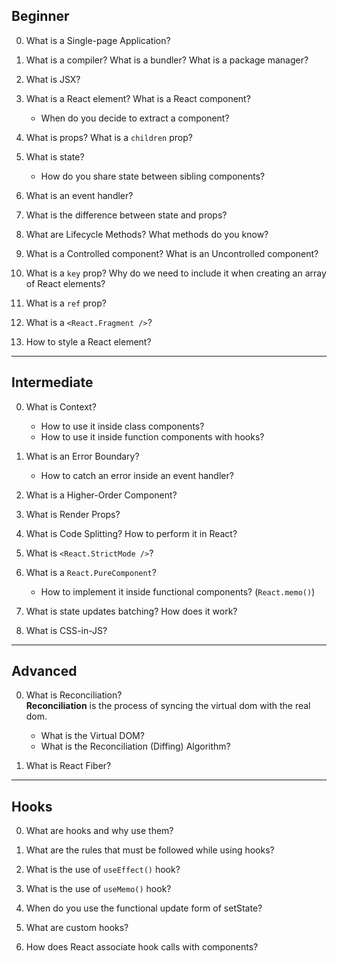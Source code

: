 ## Beginner

0. What is a Single-page Application?

1. What is a compiler? What is a bundler? What is a package manager?

2. What is JSX?

3. What is a React element? What is a React component?

   - When do you decide to extract a component?

4. What is props? What is a `children` prop?

5. What is state?

   - How do you share state between sibling components?

6. What is an event handler?

7. What is the difference between state and props?

8. What are Lifecycle Methods? What methods do you know?

9. What is a Controlled component? What is an Uncontrolled component?

10. What is a `key` prop? Why do we need to include it when creating an array of
    React elements?

11. What is a `ref` prop?

12. What is a `<React.Fragment />`?

13. How to style a React element?

---

## Intermediate

0. What is Context?

   - How to use it inside class components?
   - How to use it inside function components with hooks?

1. What is an Error Boundary?

   - How to catch an error inside an event handler?

2. What is a Higher-Order Component?

3. What is Render Props?

4. What is Code Splitting? How to perform it in React?

5. What is `<React.StrictMode />`?

6. What is a `React.PureComponent`?

   - How to implement it inside functional components? (`React.memo()`)

7. What is state updates batching? How does it work?

8. What is CSS-in-JS?

---

## Advanced

0. What is Reconciliation? <br />
   **Reconciliation** is the process of syncing the virtual dom with the real dom.

   - What is the Virtual DOM?
   - What is the Reconciliation (Diffing) Algorithm?

1. What is React Fiber?

---

## Hooks

0. What are hooks and why use them?

1. What are the rules that must be followed while using hooks?

2. What is the use of `useEffect()` hook?

3. What is the use of `useMemo()` hook?

4. When do you use the functional update form of setState?

5. What are custom hooks?

6. How does React associate hook calls with components?

